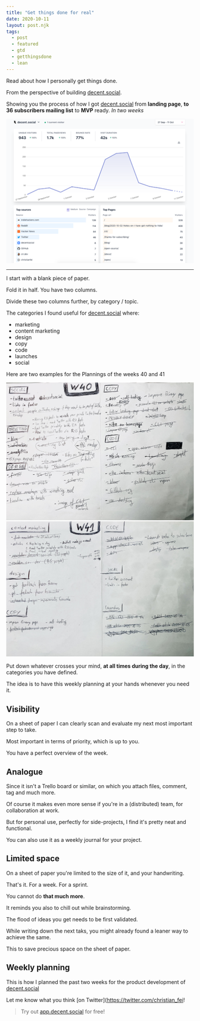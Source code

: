 ```yaml
---
title: "Get things done for real"
date: 2020-10-11
layout: post.njk
tags:
  - post
  - featured
  - gtd
  - getthingsdone
  - lean
---
```


Read about how I personally get things done.

From the perspective of building [decent.social](https://decent.social).

Showing you the process of how I got [decent.social](https://decent.social) from **landing page**, **to 36 subscribers mailing list** to **MVP** ready. *In two weeks*

![gtd-stats](/img/blog/gtd-stats.png)

---

I start with a blank piece of paper.

Fold it in half. You have two columns.

Divide these two columns further, by category / topic.

The categories I found useful for [decent.social](https://decent.social) where:

- marketing
- content marketing
- design
- copy
- code
- launches
- social

Here are two examples for the Plannings of the weeks 40 and 41

<div class="row">
  <div class="col-md-6">
    <a href="/img/blog/gtd-week-40.jpg">
      <img src="/img/blog/gtd-week-40.jpg" class="img-fluid">
    </a>
  </div>
  <div class="col-md-6">
    <a href="/img/blog/gtd-week-41.jpg">
      <img src="/img/blog/gtd-week-41.jpg" class="img-fluid">
    </a>
  </div>
</div>

Put down whatever crosses your mind, **at all times during the day**, in the categories you have defined.

The idea is to have this weekly planning at your hands whenever you need it.

## Visibility

On a sheet of paper I can clearly scan and evaluate my next most important step to take.

Most important in terms of priority, which is up to you.

You have a perfect overview of the week.

## Analogue

Since it isn't a Trello board or similar, on which you attach files, comment, tag and much more.

Of course it makes even more sense if you're in a (distributed) team, for collaboration at work.

But for personal use, perfectly for side-projects, I find it's pretty neat and functional.

You can also use it as a weekly journal for your project.

## Limited space

On a sheet of paper you're limited to the size of it, and your handwriting.

That's it. For a week. For a sprint.

You cannot do **that much more**.

It reminds you also to chill out while brainstorming.

The flood of ideas you get needs to be first validated.

While writing down the next taks, you might already found a leaner way to achieve the same.

This to save precious space on the sheet of paper.

## Weekly planning

This is how I planned the past two weeks for the product development of [decent.social](https://decent.social)

Let me know what you think [on Twitter](https://twitter.com/christian_fei!

> Try out [app.decent.social](https://app.decent.social) for free!
